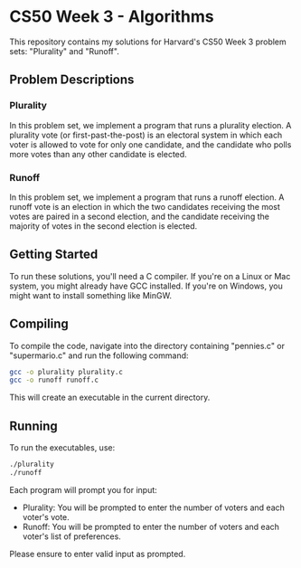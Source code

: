 # CS50 Week 3 - Algorithms

This repository contains my solutions for Harvard's CS50 Week 3 problem sets: "Plurality" and "Runoff".

## Problem Descriptions

### Plurality

In this problem set, we implement a program that runs a plurality election. A plurality vote (or first-past-the-post) is an electoral system in which each voter is allowed to vote for only one candidate, and the candidate who polls more votes than any other candidate is elected.

### Runoff

In this problem set, we implement a program that runs a runoff election. A runoff vote is an election in which the two candidates receiving the most votes are paired in a second election, and the candidate receiving the majority of votes in the second election is elected.

## Getting Started

To run these solutions, you'll need a C compiler. If you're on a Linux or Mac system, you might already have GCC installed. If you're on Windows, you might want to install something like MinGW.

## Compiling

To compile the code, navigate into the directory containing "pennies.c" or "supermario.c" and run the following command:

```sh
gcc -o plurality plurality.c
gcc -o runoff runoff.c
```

This will create an executable in the current directory.

## Running

To run the executables, use:

```sh
./plurality
./runoff
```

Each program will prompt you for input:

 - Plurality: You will be prompted to enter the number of voters and each voter's vote.
 - Runoff: You will be prompted to enter the number of voters and each voter's list of preferences.

Please ensure to enter valid input as prompted.